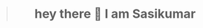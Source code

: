 
> <h1 align="center">hey there 👋 I am Sasikumar</h1>
> 
> ###
> ><!--
> <h3 align="left">👩‍💻  About Me</h3>
> 
> ###
> 
> <img align="right" height="224" src="https://user-images.githubusercontent.com/74038190/225813708-98b745f2-7d22-48cf-9150-083f1b00d6c9.gif"  />
> 
> ###
> 
> <p align="left">I'm Sasikumar<br><br>- 🔭 I’m a Student <br>- 📚 I'm currently learning full stack</p>
> 
> ###
> 
> <br clear="both">
> 
> <div align="center">
>   <img src="https://profile-counter.glitch.me/sasikumar57/count.svg?"  />
> </div>
> 
> ###
> 
> <h3 align="left">🛠 Language and tools</h3>
> 
> ###
> 
> <div align="center">
>   <img src="https://cdn.jsdelivr.net/gh/devicons/devicon/icons/html5/html5-original.svg" height="40" alt="html5 logo"  />
>   <img width="12" />
>   <img src="https://cdn.jsdelivr.net/gh/devicons/devicon/icons/css3/css3-original.svg" height="40" alt="css3 logo"  />
>   <img width="12" />
>   <img src="https://cdn.jsdelivr.net/gh/devicons/devicon/icons/javascript/javascript-original.svg" height="40" alt="javascript logo"  />
>   <img width="12" />
>   <img src="https://cdn.jsdelivr.net/gh/devicons/devicon/icons/python/python-original.svg" height="40" alt="python logo"  />
>   <img width="12" />
>   <img src="https://cdn.jsdelivr.net/gh/devicons/devicon/icons/canva/canva-original.svg" height="40" alt="canva logo"  />
>   <img width="12" />
>   <img src="https://cdn.jsdelivr.net/gh/devicons/devicon/icons/figma/figma-original.svg" height="40" alt="figma logo"  />
>   <img width="12" />
>   <img src="https://cdn.jsdelivr.net/gh/devicons/devicon/icons/mysql/mysql-original.svg" height="40" alt="mysql logo"  />
> </div>
> 
> ###
> <!--
> <div align="center">
>   <a href="" target="_blank">
>     <img src="https://img.shields.io/static/v1?message=LinkedIn&logo=linkedin&label=&color=0077B5&logoColor=white&labelColor=&style=for-the-badge" height="25" alt="linkedin logo"  />
>   </a>
>   <a href="discordapp.com/users/999993365632401598" target="_blank">
>     <img src="https://img.shields.io/static/v1?message=Discord&logo=discord&label=&color=7289DA&logoColor=white&labelColor=&style=for-the-badge" height="25" alt="discord logo"  />
>   </a>
>   <a href="" target="_blank">
>     <img src="https://img.shields.io/static/v1?message=Instagram&logo=instagram&label=&color=E4405F&logoColor=white&labelColor=&style=for-the-badge" height="25" alt="instagram logo"  />
>   </a>
>   <a href="sasikumar2005101@gmil.com" target="_blank">
>     <img src="https://img.shields.io/static/v1?message=Gmail&logo=gmail&label=&color=D14836&logoColor=white&labelColor=&style=for-the-badge" height="25" alt="gmail logo"  />
>   </a>
>   -->
>   <!--
>   <img src="https://img.shields.io/static/v1?message=Codepen&logo=codepen&label=&color=000000&logoColor=white&labelColor=&style=for-the-badge" height="25" alt="codepen logo"  />
>   <img src="https://img.shields.io/static/v1?message=HackerRank&logo=hackerrank&label=&color=2EC866&logoColor=white&labelColor=&style=for-the-badge" height="25" alt="hackerrank logo"  />
>   <img src="https://img.shields.io/static/v1?message=Linktree&logo=linktree&label=&color=1de9b6&logoColor=white&labelColor=&style=for-the-badge" height="25" alt="linktree logo"  />
>   <img src="https://img.shields.io/static/v1?message=PayPal&logo=paypal&label=&color=00457C&logoColor=white&labelColor=&style=for-the-badge" height="25" alt="paypal logo"  />
>   <img src="https://img.shields.io/static/v1?message=Telegram&logo=telegram&label=&color=2CA5E0&logoColor=white&labelColor=&style=for-the-badge" height="25" alt="telegram logo"  />
>   <img src="https://img.shields.io/static/v1?message=Twitch&logo=twitch&label=&color=9146FF&logoColor=white&labelColor=&style=for-the-badge" height="25" alt="twitch logo"  />
>   <img src="https://img.shields.io/static/v1?message=Twitter&logo=twitter&label=&color=1DA1F2&logoColor=white&labelColor=&style=for-the-badge" height="25" alt="twitter logo"  />
>   <img src="https://img.shields.io/static/v1?message=Whatsapp&logo=whatsapp&label=&color=25D366&logoColor=white&labelColor=&style=for-the-badge" height="25" alt="whatsapp logo"  />
>   <img src="https://img.shields.io/static/v1?message=Visual%20Studio%20Marketplace&logo=visualstudio&label=&color=e2165e&logoColor=white&labelColor=&style=for-the-badge" height="25" alt="visualstudio logo"  />
>   <img src="https://img.shields.io/static/v1?message=Youtube&logo=youtube&label=&color=FF0000&logoColor=white&labelColor=&style=for-the-badge" height="25" alt="youtube logo"  />
> </div>
> -->
> 
> <!--
> <h3 align="left">🔥   My Stats :</h3>
> 
> ###
> 
> <div align="center">
>   <img src="https://streak-stats.demolab.com?user=sasikumar57&locale=en&mode=daily&theme=dracula&hide_border=false&border_radius=5&order=3" height="150" alt="streak graph"  />
> </div>
> 
> ###
> 
> <div align="center">
>   <img src="https://github-readme-stats.vercel.app/api?username=sasikumar57&hide_title=false&hide_rank=false&show_icons=true&include_all_commits=true&count_private=true&disable_animations=false&theme=dracula&locale=en&hide_border=false&order=1" height="150" alt="stats graph"  />
> </div>
> -->
> ###
> <!--
> <img src="https://raw.githubusercontent.com/sasikumar57/sasikumar57/output/snake.svg" alt="Snake animation" />
> -->
> ###
